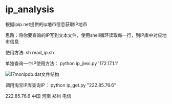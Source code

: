 # ip_analysis
根据ipip.net提供的ip地市信息获取IP地市

思路：将你要查询的IP写到文本文件，使用shell循环读取每一行，到IP库中对应地市信息

使用方法:
sh read_ip.sh

单独查询一个IP使用方法：
python ip_jiexi.py '172.17.1.1'


![17monipdb.dat文件结构](https://img-blog.csdn.net/20161219111702884?watermark/2/text/aHR0cDovL2Jsb2cuY3Nkbi5uZXQvRE9OR0hVSUI=/font/5a6L5L2T/fontsize/400/fill/I0JBQkFCMA==/dissolve/70/gravity/Center)

调用淘宝IP库查询IP：
python ip_get.py "222.85.76.6"

222.85.76.6     中国            河南    郑州    电信
